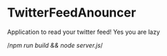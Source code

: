 # TwitterFeedAnouncer
Application to read your twitter feed! Yes you are lazy


/*npm run build && node server.js*/